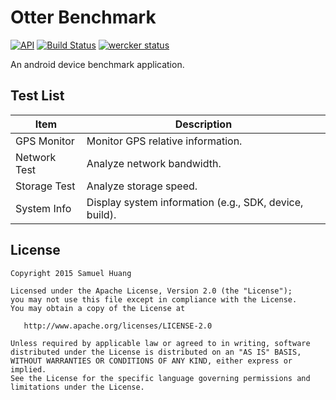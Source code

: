 # Otter Benchmark

[![API](https://img.shields.io/badge/API-15%2B-brightgreen.svg?style=flat)](https://android-arsenal.com/api?level=15)
[![Build Status](https://travis-ci.org/samuel22gj/OtterBenchmark.svg?branch=master)](https://travis-ci.org/samuel22gj/OtterBenchmark)
[![wercker status](https://app.wercker.com/status/512aaa0f7c738b89c05fd8046566b931/s/master "wercker status")](https://app.wercker.com/project/bykey/512aaa0f7c738b89c05fd8046566b931)

An android device benchmark application.

## Test List

| Item | Description |
|------|-------------|
| GPS Monitor| Monitor GPS relative information. |
| Network Test| Analyze network bandwidth. |
| Storage Test| Analyze storage speed. |
| System Info| Display system information (e.g., SDK, device, build). |

## License

    Copyright 2015 Samuel Huang

    Licensed under the Apache License, Version 2.0 (the "License");
    you may not use this file except in compliance with the License.
    You may obtain a copy of the License at

       http://www.apache.org/licenses/LICENSE-2.0

    Unless required by applicable law or agreed to in writing, software
    distributed under the License is distributed on an "AS IS" BASIS,
    WITHOUT WARRANTIES OR CONDITIONS OF ANY KIND, either express or implied.
    See the License for the specific language governing permissions and
    limitations under the License.
